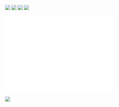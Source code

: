 [<img src="https://user-images.githubusercontent.com/42347722/145619256-33583d1a-aa67-4226-a7c3-f2f5ae9e56cc.png">](https://www.credly.com/badges/8059463f-7fd8-42e0-88fe-acb0ca0cd160/public_url)
[<img src="https://user-images.githubusercontent.com/42347722/147495858-a8800189-9b92-4a52-bbf1-755b962fd94c.png">](https://www.credly.com/badges/95ba9cde-b15d-4a7c-8fb4-cf7bfed4b16a/public_url)
[<img src="https://user-images.githubusercontent.com/42347722/136078917-6652d99d-76e1-4e23-8559-cd6635ab406a.png">](https://www.credly.com/badges/70cf04a6-1e67-465f-bae7-2bfa6a26566f/public_url)
[<img src="https://user-images.githubusercontent.com/42347722/136174862-cc416e8f-4c38-4641-8472-31cb90244b17.png">](https://www.credly.com/badges/e8d90553-943a-48a8-888d-aca9184f6e09/public_url)


<img src="/metrics.plugin.isocalendar.fullyear.svg" alt="Metrics" width="70%">

![](https://komarev.com/ghpvc/?username=YellowFive5)

